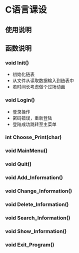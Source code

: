 # C语言课设
## 使用说明

## 函数说明

### void Init()
* 初始化链表
* 从文件从读取数据输入到链表中
* 若时间长考虑做个过场动画

### void Login()
* 登录操作
* 密码错误，重新登陆
* 登陆成功跳转至主菜单

### int Choose_Print(char)


### void MainMenu()

### void Quit()

### void Add_Information()

### void Change_Information()

### void Delete_Information()

### void Search_Information()

### void Show_Information()

### void Exit_Program()

